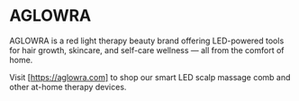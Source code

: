 # AGLOWRA

AGLOWRA is a red light therapy beauty brand offering LED-powered tools for hair growth, skincare, and self-care wellness — all from the comfort of home.

Visit [https://aglowra.com] to shop our smart LED scalp massage comb and other at-home therapy devices.
